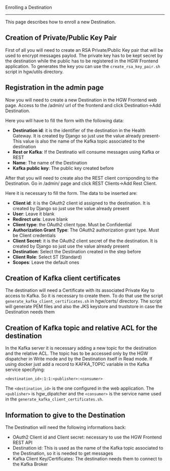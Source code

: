 Enrolling a Destination
***********************

This page describes how to enroll a new Destination.

Creation of Private/Public Key Pair
-----------------------------------

First of all you will need to create an RSA Private/Public Key pair that will be used to encrypt messages paylod. The
private key has to be kept secret by the destination while the public has to be registered in the HGW Frontend
application. To generates the key you can use the `create_rsa_key_pair.sh` script in hgw/utils directory.

Registration in the admin page
------------------------------

Now you will need to create a new Destination in the HGW Frontend web page. Access to the /admin/ url of the frontend
and click Destination->Add Destination.

Here you will have to fill the form with the following data:

* **Destination id**:
    it is the identifier of the destination in the Health Gateway. It is created by Django so just use the value already present-
    This value is also the name of the Kafka topic associated to the destination
* **Rest or Kafka**: If the Destinatio will consume messages using Kafka or REST
* **Name**: The name of the Destination
* **Kafka public key**: The public key created before

After that you will need to create also the REST client corrsponding to the Destination. Go in /admin/ page and
click REST Clients->Add Rest Client.

Here it is necessary to fill the form. The data to be inserted are:

* **Client id**: it is the OAuth2 client id assigned to the destination. It is created by Django so just use the value already present
* **User**: Leave it blank
* **Redirect uris**: Leave blank
* **Client type**: the OAuth2 client type. Must be Confidential
* **Authorization Grant Type**: The OAuth2 authorization grant type. Must be Client credentials
* **Client Secret**: it is the OAuth2 client secret of the the destination. It is created by Django so just use the value already present
* **Destination**: Select the Destination created in the step before
* **Client Role**: Select ST (Standard)
* **Scopes**: Leave the default ones

Creation of Kafka client certificates
-------------------------------------

The destination will need a Certificate with its associated Private Key to access to Kafka. So it is necessary to create them.
To do that use the script `generate_kafka_client_certificates.sh` in hgw/certs/ directory. The script will generate
PEM files and also the JKS keystore and truststore in case the Destination needs them

Creation of Kafka topic and relative ACL for the destination
------------------------------------------------------------

In the Kafka server it is necessary adding a new topic for the destination and the relative ACL. The topic has to be
accessed only by the HGW dispatcher in Write mode and by the Destination itself in Read mode.
If using docker just add a record to KAFKA_TOPIC variable in the Kafka service specifying:

`<destination_id>:1:1:<publisher>:<consumer>`

The `<destination_id>` is the one configured in the web application. The `<publisher>` is hgw_dipatcher and the `<consumer>`
is the service name used in the `generate_kafka_client_certificates.sh`.


Information to give to the Destination
--------------------------------------

The Destination will need the following informations back:

* OAuth2 Client id and Client secret: necessary to use the HGW Frontend REST API
* Destination id: This is used as the name of the Kafka topic associated to the Destination, so it is needed to get messages
* Kafka Client Key/Certificates: The destination needs them to connect to the Kafka Broker


